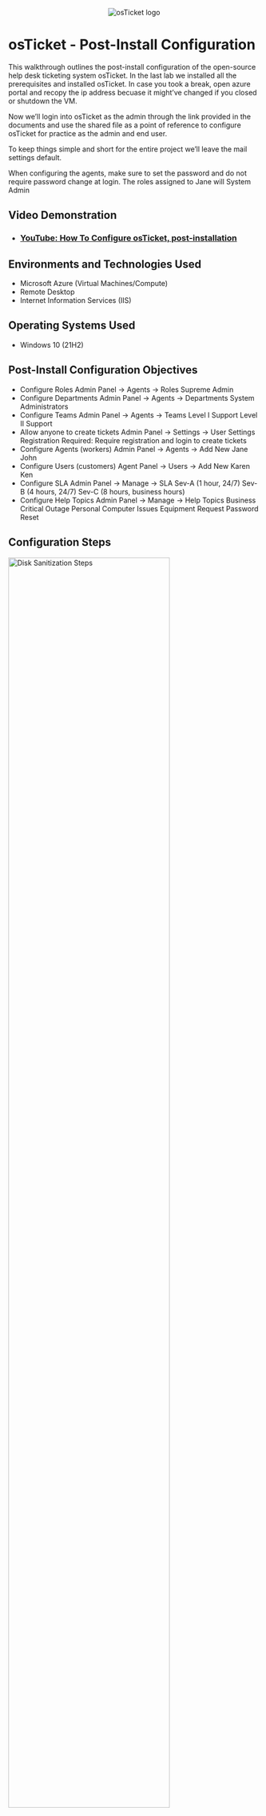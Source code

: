 <p align="center">
<img src="https://i.imgur.com/Clzj7Xs.png" alt="osTicket logo"/>
</p>

<h1>osTicket - Post-Install Configuration</h1>
This walkthrough outlines the post-install configuration of the open-source help desk ticketing system osTicket. In the last lab we installed all the prerequisites and installed osTicket. In case you took a break, open azure portal and recopy the ip address becuase it might’ve changed if you closed or shutdown the VM. 

Now we’ll login into osTicket as the admin through the link provided in the documents and use the shared file as a point of reference to configure osTicket for practice as the admin and end user. 

To keep things simple and short for the entire project we’ll leave the mail settings default. 

When configuring the agents, make sure to set the password and do not require password change at login. The roles assigned to Jane will System Admin <br />


<h2>Video Demonstration</h2>

- ### [YouTube: How To Configure osTicket, post-installation](https://www.youtube.com)

<h2>Environments and Technologies Used</h2>

- Microsoft Azure (Virtual Machines/Compute)
- Remote Desktop
- Internet Information Services (IIS)

<h2>Operating Systems Used </h2>

- Windows 10</b> (21H2)

<h2>Post-Install Configuration Objectives</h2>

- Configure Roles
Admin Panel -> Agents -> Roles
Supreme Admin
- Configure Departments
Admin Panel -> Agents -> Departments
System Administrators
- Configure Teams
Admin Panel -> Agents -> Teams
Level I Support
Level II Support
- Allow anyone to create tickets
Admin Panel -> Settings -> User Settings
Registration Required: Require registration and login to create tickets 
- Configure Agents (workers)
Admin Panel -> Agents -> Add New
Jane
John
- Configure Users (customers)
Agent Panel -> Users -> Add New
Karen
Ken
- Configure SLA
Admin Panel -> Manage -> SLA
Sev-A (1 hour, 24/7)
Sev-B (4 hours, 24/7)
Sev-C (8 hours, business hours)
- Configure Help Topics
Admin Panel -> Manage -> Help Topics
Business Critical Outage
Personal Computer Issues
Equipment Request
Password Reset

<h2>Configuration Steps</h2>

<p>
<img src="https://github.com/montrequonwheeler/post-install-config/assets/127397594/bccab172-9083-4074-89cd-7e621e316046" height="80%" width="80%" alt="Disk Sanitization Steps"/>
</p>
<p>
Configure Roles
Admin Panel -> Agents -> Roles
Supreme Admin
</p>
<br />

<p>
<img src="https://github.com/montrequonwheeler/post-install-config/assets/127397594/86b6c31e-17fc-45da-833b-54fc11224f0d" height="80%" width="80%" alt="Disk Sanitization Steps"/>
</p>
<p>
Configure Departments
Admin Panel -> Agents -> Departments
System Administrators
</p>
<br />

<p>
<img src="" height="80%" width="80%" alt="Disk Sanitization Steps"/>
</p>
<p>
Configure Teams
Admin Panel -> Agents -> Teams
Level I Support
Level II Support
</p>
<br />

<p>
<img src="" height="80%" width="80%" alt="Disk Sanitization Steps"/>
</p>
<p>
Allow anyone to create tickets
Admin Panel -> Settings -> User Settings
Registration Required: Require registration and login to create tickets
</p>
<br />

<p>
<img src="https://i.imgur.com/DJmEXEB.png" height="80%" width="80%" alt="Disk Sanitization Steps"/>
</p>
<p>
Configure Agents (workers)
Admin Panel -> Agents -> Add New
Jane
John
</p>
<br />

<p>
<img src="https://i.imgur.com/DJmEXEB.png" height="80%" width="80%" alt="Disk Sanitization Steps"/>
</p>
<p>
Configure Users (customers)
Agent Panel -> Users -> Add New
Karen
Ken
</p>
<br />

<p>
<img src="https://i.imgur.com/DJmEXEB.png" height="80%" width="80%" alt="Disk Sanitization Steps"/>
</p>
<p>
Configure SLA
Admin Panel -> Manage -> SLA
Sev-A (1 hour, 24/7)
Sev-B (4 hours, 24/7)
Sev-C (8 hours, business hours)
</p>
<br />

<p>
<img src="https://i.imgur.com/DJmEXEB.png" height="80%" width="80%" alt="Disk Sanitization Steps"/>
</p>
<p>
Configure Help Topics
Admin Panel -> Manage -> Help Topics
Business Critical Outage
Personal Computer Issues
Equipment Request
Password Reset
</p>
<br />
